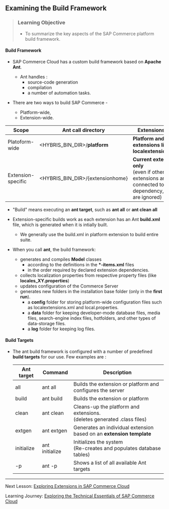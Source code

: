 ## Examining the Build Framework

> ### Learning Objective
>
> - To summarize the key aspects of the SAP Commerce platform build framework.

#### Build Framework

- SAP Commerce Cloud has a custom build framework based on **Apache Ant**.
  - Ant handles :
    - source-code generation
    - compilation
    - a number of automation tasks.
- There are two ways to build SAP Commerce -

  - Platform-wide,
  - Extension-wide.

| Scope              | Ant call directory               | Extensions built                                                                                               |
| ------------------ | -------------------------------- | -------------------------------------------------------------------------------------------------------------- |
| Platoform-wide     | <HYBRIS_BIN_DIR>/**platform**    | **Platform and all extensions listed in localextensions.xml**                                                  |
| Extension-specific | <HYBRIS_BIN_DIR>/{extensionhome} | **Current extension only**<br> (even if other extensions are connected to it via dependency, they are ignored) |

- "Build" means executing an **ant target**, such as **ant all** or **ant clean all**
- Extension-specific builds work as each extension has an Ant **build.xml** file, which is generated when it is intially built.

  - We generally use the build.xml in platform extension to build entire suite.

- When you call **ant**, the build framework:

  - generates and compiles **Model** classes
    - according to the definitions in the <b>\*-items.xml</b> files
    - in the order required by declared extension dependencies.
  - collects localization properties from respective property files (like **locales_XY.properties**)
  - updates configuration of the Commerce Server
  - generates new folders in the installation base folder (only in the **first run**).
    - a **config** folder for storing platform-wide configuration files such as localextensions.xml and local.properties.
    - a **data** folder for keeping developer-mode database files, media files, search-engine index files, hotfolders, and other types of data-storage files.
    - a **log** folder for keeping log files.

#### Build Targets

- The ant build framework is configured with a number of predefined **build targets** for our use. Few examples are :

  | Ant target | Command        | Description                                                                  |
  | ---------- | -------------- | ---------------------------------------------------------------------------- |
  | all        | ant all        | Builds the extension or platform and configures the server                   |
  | build      | ant build      | Builds the extension or platform                                             |
  | clean      | ant clean      | Cleans-up the platform and extensions. <br> (deletes generated .class files) |
  | extgen     | ant extgen     | Generates an individual extension based on an **extension template**         |
  | initialize | ant initialize | Initializes the system <br> (Re-creates and populates database tables)       |
  | -p         | ant -p         | Shows a list of all available Ant targets                                    |

---

Next Lesson: [Exploring Extensions in SAP Commerce Cloud](J01U02T02-Exploring-Extensions-in-SAP-Commerce-Cloud.md)

Learning Journey: [Exploring the Technical Essentials of SAP Commerce Cloud](..)
